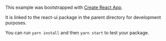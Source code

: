 This example was bootstrapped with [Create React App](https://github.com/facebook/create-react-app).

It is linked to the react-ui package in the parent directory for development purposes.

You can run `yarn install` and then `yarn start` to test your package.
